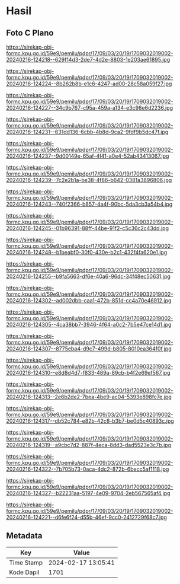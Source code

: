 # Hasil

## Foto C Plano

https://sirekap-obj-formc.kpu.go.id/59e9/pemilu/pdpr/17/09/03/20/19/1709032019002-20240216-124218--629f14d3-2de7-4d2e-8803-1e203ae61895.jpg

https://sirekap-obj-formc.kpu.go.id/59e9/pemilu/pdpr/17/09/03/20/19/1709032019002-20240216-124224--8b262b8b-e1c6-4247-ad00-28c58a059f27.jpg

https://sirekap-obj-formc.kpu.go.id/59e9/pemilu/pdpr/17/09/03/20/19/1709032019002-20240216-124227--34c9b767-c95a-459a-a134-e3c98e6d2236.jpg

https://sirekap-obj-formc.kpu.go.id/59e9/pemilu/pdpr/17/09/03/20/19/1709032019002-20240216-124231--631dd136-6cbb-4b8d-9ca2-9fdf9b5dc47f.jpg

https://sirekap-obj-formc.kpu.go.id/59e9/pemilu/pdpr/17/09/03/20/19/1709032019002-20240216-124237--9d00149e-65af-4f41-a0e4-52ab43413067.jpg

https://sirekap-obj-formc.kpu.go.id/59e9/pemilu/pdpr/17/09/03/20/19/1709032019002-20240216-124239--7c2e2b1a-be38-4f86-b642-0381a3896806.jpg

https://sirekap-obj-formc.kpu.go.id/59e9/pemilu/pdpr/17/09/03/20/19/1709032019002-20240216-124243--740f2366-b857-4a4f-90bc-5da3cb3a54b4.jpg

https://sirekap-obj-formc.kpu.go.id/59e9/pemilu/pdpr/17/09/03/20/19/1709032019002-20240216-124245--01b96391-88ff-44be-91f2-c5c36c2c43dd.jpg

https://sirekap-obj-formc.kpu.go.id/59e9/pemilu/pdpr/17/09/03/20/19/1709032019002-20240216-124248--b1beabf0-30f0-430e-b2c1-432f4fa620e1.jpg

https://sirekap-obj-formc.kpu.go.id/59e9/pemilu/pdpr/17/09/03/20/19/1709032019002-20240216-124255--b9fa5663-df6e-40a6-96dc-34f48ec50631.jpg

https://sirekap-obj-formc.kpu.go.id/59e9/pemilu/pdpr/17/09/03/20/19/1709032019002-20240216-124302--ad002dbb-caa1-472b-851d-cc4a70e46912.jpg

https://sirekap-obj-formc.kpu.go.id/59e9/pemilu/pdpr/17/09/03/20/19/1709032019002-20240216-124305--4ca38bb7-3946-4f64-a0c2-7b5e47ce14d1.jpg

https://sirekap-obj-formc.kpu.go.id/59e9/pemilu/pdpr/17/09/03/20/19/1709032019002-20240216-124307--8775eba4-d9c7-499d-b805-8010ea364f0f.jpg

https://sirekap-obj-formc.kpu.go.id/59e9/pemilu/pdpr/17/09/03/20/19/1709032019002-20240216-124310--e8d8d4d7-f833-489a-89cb-b4f2e69ef567.jpg

https://sirekap-obj-formc.kpu.go.id/59e9/pemilu/pdpr/17/09/03/20/19/1709032019002-20240216-124313--2e6b2de2-7bea-4be9-ac04-5393e898fc7e.jpg

https://sirekap-obj-formc.kpu.go.id/59e9/pemilu/pdpr/17/09/03/20/19/1709032019002-20240216-124317--db52c784-e82b-42c8-b3b7-be0d5c40893c.jpg

https://sirekap-obj-formc.kpu.go.id/59e9/pemilu/pdpr/17/09/03/20/19/1709032019002-20240216-124319--a9cbc7d2-887f-4eca-8dd3-dad5523e3c7b.jpg

https://sirekap-obj-formc.kpu.go.id/59e9/pemilu/pdpr/17/09/03/20/19/1709032019002-20240216-124322--7b705b73-0aca-4dc2-872b-6becc5af1118.jpg

https://sirekap-obj-formc.kpu.go.id/59e9/pemilu/pdpr/17/09/03/20/19/1709032019002-20240216-124327--b22231aa-5197-4e09-9704-2eb567565af4.jpg

https://sirekap-obj-formc.kpu.go.id/59e9/pemilu/pdpr/17/09/03/20/19/1709032019002-20240216-124221--d6fe6f24-d55b-46ef-9cc0-2412729f68c7.jpg


## Metadata

| Key        | Value               |
| ---------- | ------------------- |
| Time Stamp | 2024-02-17 13:05:41 |
| Kode Dapil | 1701                |



